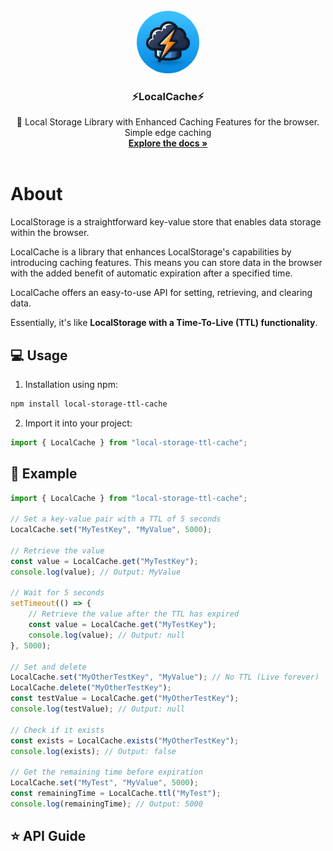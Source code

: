 <br />
<div align="center">
  <a >
    <img src="git/logo.jpg" alt="Logo" width="100" height="100" style="border-radius: 100%">
  </a>

  <h3 align="center">⚡LocalCache⚡</h3>

  <p align="center">
    🤖 Local Storage Library with Enhanced Caching Features for the browser. 
    <br>Simple edge caching
    <br />
    <a href="https://github.com//Samuel-Hinchliffe/LocalCache"><strong>Explore the docs »</strong></a>
    <br />
    <br />
  </p>
</div>

# About

LocalStorage is a straightforward key-value store that enables data storage within the browser.

LocalCache is a library that enhances LocalStorage's capabilities by introducing caching features. This means you can store data in the browser with the added benefit of automatic expiration after a specified time.

LocalCache offers an easy-to-use API for setting, retrieving, and clearing data.

Essentially, it's like **LocalStorage with a Time-To-Live (TTL) functionality**.

## 💻 Usage

1. Installation using npm:

```bash
npm install local-storage-ttl-cache
```

2. Import it into your project:

```javascript
import { LocalCache } from "local-storage-ttl-cache";
```

## 🤖 Example

```javascript
import { LocalCache } from "local-storage-ttl-cache";

// Set a key-value pair with a TTL of 5 seconds
LocalCache.set("MyTestKey", "MyValue", 5000);

// Retrieve the value
const value = LocalCache.get("MyTestKey");
console.log(value); // Output: MyValue

// Wait for 5 seconds
setTimeout(() => {
	// Retrieve the value after the TTL has expired
	const value = LocalCache.get("MyTestKey");
	console.log(value); // Output: null
}, 5000);

// Set and delete
LocalCache.set("MyOtherTestKey", "MyValue"); // No TTL (Live forever)
LocalCache.delete("MyOtherTestKey");
const testValue = LocalCache.get("MyOtherTestKey");
console.log(testValue); // Output: null

// Check if it exists
const exists = LocalCache.exists("MyOtherTestKey");
console.log(exists); // Output: false

// Get the remaining time before expiration
LocalCache.set("MyTest", "MyValue", 5000);
const remainingTime = LocalCache.ttl("MyTest");
console.log(remainingTime); // Output: 5000
```

## ⭐ API Guide

```

```
